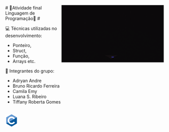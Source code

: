 <img src = "giphy_programming.gif" width = "325px" align = "right">
# 👾Atividade final Linguagem de Programação👾 #
 
💻 Técnicas utilizadas no desenvolvimento: 
- Ponteiro, 
- Struct, 
- Função, 
- Arrays etc.

📌 Integrantes do grupo:
- Adryan Andre
- Bruno Ricardo Ferreira
- Camila Emy
- Luana S. Ribeiro
- Tiffany Roberta Gomes

<div>
<br>
  <img src="https://github.com/devicons/devicon/blob/master/icons/c/c-original.svg" title="C" alt="C" width="40" height="40"/>&nbsp;
</div>
